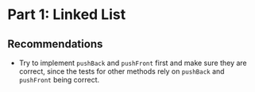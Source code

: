 # Part 1: Linked List

## Recommendations

* Try to implement `pushBack` and `pushFront` first and make sure they are correct, since the tests for other methods rely on `pushBack` and `pushFront` being correct.
